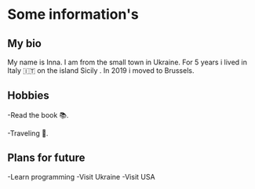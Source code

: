 # Some information's

## My bio

My name is Inna. I am from the small town in Ukraine. For 5 years i lived in
Italy :it: on the island Sicily . In 2019 i moved to Brussels.

## Hobbies

-Read the book :books:.

-Traveling :statue_of_liberty:.

## Plans for future

-Learn programming -Visit Ukraine -Visit USA
